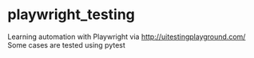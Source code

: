 # playwright_testing
Learning automation with Playwright via http://uitestingplayground.com/
Some cases are tested using pytest
